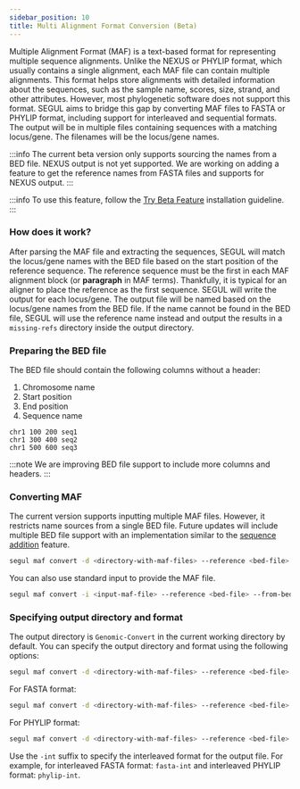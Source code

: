 ```yaml
---
sidebar_position: 10
title: Multi Alignment Format Conversion (Beta)
---
```


Multiple Alignment Format (MAF) is a text-based format for representing multiple sequence alignments. Unlike the NEXUS or PHYLIP format, which usually contains a single alignment, each MAF file can contain multiple alignments. This format helps store alignments with detailed information about the sequences, such as the sample name, scores, size, strand, and other attributes. However, most phylogenetic software does not support this format. SEGUL aims to bridge this gap by converting MAF files to FASTA or PHYLIP format, including support for interleaved and sequential formats. The output will be in multiple files containing sequences with a matching locus/gene. The filenames will be the locus/gene names.

:::info
The current beta version only supports sourcing the names from a BED file. NEXUS output is not yet supported. We are working on adding a feature to get the reference names from FASTA files and supports for NEXUS output.
:::

:::info
To use this feature, follow the [Try Beta Feature](/docs/installation/install_dev) installation guideline.
:::

### How does it work?

After parsing the MAF file and extracting the sequences, SEGUL will match the locus/gene names with the BED file based on the start position of the reference sequence. The reference sequence must be the first in each MAF alignment block (or __paragraph__ in MAF terms). Thankfully, it is typical for an aligner to place the reference as the first sequence. SEGUL will write the output for each locus/gene. The output file will be named based on the locus/gene names from the BED file. If the name cannot be found in the BED file, SEGUL will use the reference name instead and output the results in a `missing-refs` directory inside the output directory.

### Preparing the BED file

The BED file should contain the following columns without a header:

1. Chromosome name
2. Start position
3. End position
4. Sequence name

```plaintext
chr1 100 200 seq1
chr1 300 400 seq2
chr1 500 600 seq3
```

:::note
We are improving BED file support to include more columns and headers.
:::

### Converting MAF

The current version supports inputting multiple MAF files. However, it restricts name sources from a single BED file. Future updates will include multiple BED file support with an implementation similar to the [sequence addition](/docs/cli-usage/sequence-add) feature.

```bash
segul maf convert -d <directory-with-maf-files> --reference <bed-file> -o <output-file> --from-bed
```

You can also use standard input to provide the MAF file.

```bash
segul maf convert -i <input-maf-file> --reference <bed-file> --from-bed
```

### Specifying output directory and format

The output directory is `Genomic-Convert` in the current working directory by default. You can specify the output directory and format using the following options:

```bash
segul maf convert -d <directory-with-maf-files> --reference <bed-file> -o <output-file> --from-bed --output-dir <output-directory> --output-format <format>
```

For FASTA format:

```bash
segul maf convert -d <directory-with-maf-files> --reference <bed-file> -o <output-file> --from-bed --output-dir <output-directory> --output-format fasta
```

For PHYLIP format:

```bash
segul maf convert -d <directory-with-maf-files> --reference <bed-file> -o <output-file> --from-bed --output-dir <output-directory> --output-format phylip
```

Use the `-int` suffix to specify the interleaved format for the output file. For example, for interleaved FASTA format: `fasta-int` and interleaved PHYLIP format: `phylip-int`.
